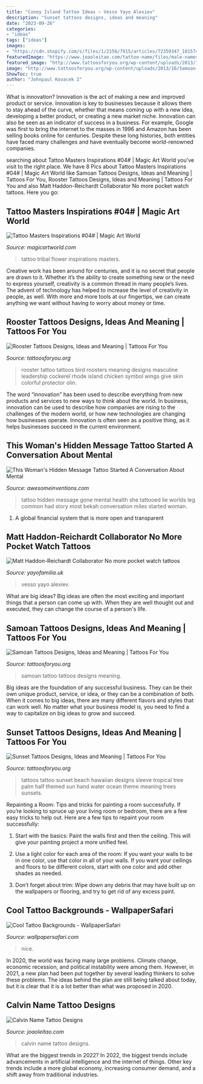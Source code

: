 ```yaml
---
title: "Coney Island Tattoo Ideas ~ Vesso Yayo Alexiev"
description: "Sunset tattoos designs, ideas and meaning"
date: "2023-09-26"
categories:
- "ideas"
tags: ["ideas"]
images:
- "https://cdn.shopify.com/s/files/1/2156/7915/articles/72359347_10157461793772980_389072720748347392_n_1200x1200_crop_center.jpg?v=1573821405"
featuredImage: "https://www.joaoleitao.com/tattoo-name/files/male-names1/tattoo-design-name-calvin-13.png"
featured_image: "http://www.tattoosforyou.org/wp-content/uploads/2013/10/Samoan-Tattoo-Design.jpg"
image: "http://www.tattoosforyou.org/wp-content/uploads/2013/10/Samoan-Tattoo-Design.jpg"
ShowToc: true
author: "Johnpaul Kovacek I"
---
```



What is innovation?
Innovation is the act of making a new and improved product or service. Innovation is key to businesses because it allows them to stay ahead of the curve, whether that means coming up with a new idea, developing a better product, or creating a new market niche. Innovation can also be seen as an indicator of success in a business. For example, Google was first to bring the internet to the masses in 1996 and Amazon has been selling books online for centuries. Despite these long histories, both entities have faced many challenges and have eventually become world-renowned companies.

	

		
searching about Tattoo Masters Inspirations #04# | Magic Art World you've visit to the right place. We have 8 Pics about Tattoo Masters Inspirations #04# | Magic Art World like Samoan Tattoos Designs, Ideas and Meaning | Tattoos For You, Rooster Tattoos Designs, Ideas and Meaning | Tattoos For You and also Matt Haddon-Reichardt Collaborator No more pocket watch tattoos. Here you go:
		
    
## Tattoo Masters Inspirations #04# | Magic Art World

<img loading=lazy src="http://magicartworld.com/wp-content/uploads/2015/06/ecd657d17437a93fab3d652968a3aa83.jpg" onerror="this.onerror=null;this.src='https://tse3.mm.bing.net/th?id=OIP.hDq05FPTOyY9kDfHzU-Y6wHaJ7&amp;pid=15.1';" alt="Tattoo Masters Inspirations #04# | Magic Art World">

_Source: magicartworld.com_

>tattoo tribal flower inspirations masters. 

	

Creative work has been around for centuries, and it is no secret that people are drawn to it. Whether it’s the ability to create something new or the need to express yourself, creativity is a common thread in many people’s lives. The advent of technology has helped to increase the level of creativity in people, as well. With more and more tools at our fingertips, we can create anything we want without having to worry about money or time.

    
## Rooster Tattoos Designs, Ideas And Meaning | Tattoos For You

<img loading=lazy src="https://www.tattoosforyou.org/wp-content/uploads/2016/03/Tattoos-of-Roosters.jpg" onerror="this.onerror=null;this.src='https://tse1.mm.bing.net/th?id=OIP.NqdULjyZV-_C6zKufb77IgHaK1&amp;pid=15.1';" alt="Rooster Tattoos Designs, Ideas and Meaning | Tattoos For You">

_Source: tattoosforyou.org_

>rooster tattoo tattoos bird roosters meaning designs masculine leadership cockerel rhode island chicken symbol wings give skin colorful protector olin. 

	

The word “innovation” has been used to describe everything from new products and services to new ways to think about the world. In business, innovation can be used to describe how companies are rising to the challenges of the modern world, or how new technologies are changing how businesses operate. Innovation is often seen as a positive thing, as it helps businesses succeed in the current environment.

    
## This Woman&#039;s Hidden Message Tattoo Started A Conversation About Mental

<img loading=lazy src="https://www.awesomeinventions.com/wp-content/uploads/2016/02/hidden-message-tattoo-next.jpg" onerror="this.onerror=null;this.src='https://tse3.mm.bing.net/th?id=OIP.GSXAAp0sox8l91RQZ_k2HgAAAA&amp;pid=15.1';" alt="This Woman&#039;s Hidden Message Tattoo Started A Conversation About Mental">

_Source: awesomeinventions.com_

>tattoo hidden message gone mental health she tattooed lie worlds leg common had story most bekah conversation miles started woman. 

	

1. A global financial system that is more open and transparent 

    
## Matt Haddon-Reichardt Collaborator No More Pocket Watch Tattoos

<img loading=lazy src="https://cdn.shopify.com/s/files/1/2156/7915/articles/72359347_10157461793772980_389072720748347392_n_1200x1200_crop_center.jpg?v=1573821405" onerror="this.onerror=null;this.src='https://tse4.mm.bing.net/th?id=OIP.Pdk_1fcaJ_Y6xpyb8Xi0QgHaJr&amp;pid=15.1';" alt="Matt Haddon-Reichardt Collaborator No more pocket watch tattoos">

_Source: yayofamilia.uk_

>vesso yayo alexiev. 

	

What are big ideas?
Big ideas are often the most exciting and important things that a person can come up with. When they are well thought out and executed, they can change the course of a person's life.

    
## Samoan Tattoos Designs, Ideas And Meaning | Tattoos For You

<img loading=lazy src="http://www.tattoosforyou.org/wp-content/uploads/2013/10/Samoan-Tattoo-Design.jpg" onerror="this.onerror=null;this.src='https://tse1.mm.bing.net/th?id=OIP.NIpgtQuntTJMVW-XITceXQHaLG&amp;pid=15.1';" alt="Samoan Tattoos Designs, Ideas and Meaning | Tattoos For You">

_Source: tattoosforyou.org_

>samoan tattoo tattoos designs meaning. 

	

Big ideas are the foundation of any successful business. They can be their own unique product, service, or idea, or they can be a combination of both. When it comes to big ideas, there are many different flavors and styles that can work well. No matter what your business model is, you need to find a way to capitalize on big ideas to grow and succeed.

    
## Sunset Tattoos Designs, Ideas And Meaning | Tattoos For You

<img loading=lazy src="https://www.tattoosforyou.org/wp-content/uploads/2016/03/Sunset-Tattoos-Pictures.jpg" onerror="this.onerror=null;this.src='https://tse4.mm.bing.net/th?id=OIP.nk0Va-fBOQ1wvprVVHkgggHaJ6&amp;pid=15.1';" alt="Sunset Tattoos Designs, Ideas and Meaning | Tattoos For You">

_Source: tattoosforyou.org_

>tattoos tattoo sunset beach hawaiian designs sleeve tropical tree palm half themed sun hand water ocean theme meaning trees sunsets. 

	

Repainting a Room: Tips and tricks for painting a room successfully.
If you’re looking to spruce up your living room or bedroom, there are a few easy tricks to help out. Here are a few tips to repaint your room successfully:
1) Start with the basics: Paint the walls first and then the ceiling. This will give your painting project a more unified feel.

2) Use a light color for each area of the room: If you want your walls to be in one color, use that color in all of your walls. If you want your ceilings and floors to be different colors, start with one color and add other shades as needed.

3) Don’t forget about trim: Wipe down any debris that may have built up on the wallpapers or flooring, and try to get rid of any excess paint.

    
## Cool Tattoo Backgrounds - WallpaperSafari

<img loading=lazy src="https://cdn.wallpapersafari.com/68/38/NiXzvQ.jpg" onerror="this.onerror=null;this.src='https://tse4.mm.bing.net/th?id=OIP.y-BNKo6ISpRRJjjwNjIAHwHaLI&amp;pid=15.1';" alt="Cool Tattoo Backgrounds - WallpaperSafari">

_Source: wallpapersafari.com_

>nice. 

	

In 2020, the world was facing many large problems. Climate change, economic recession, and political instability were among them. However, in 2021, a new plan had been put together by several leading thinkers to solve these problems. The ideas behind the plan are still being talked about today, but it is clear that it is a lot better than what was proposed in 2020.

    
## Calvin Name Tattoo Designs

<img loading=lazy src="https://www.joaoleitao.com/tattoo-name/files/male-names1/tattoo-design-name-calvin-13.png" onerror="this.onerror=null;this.src='https://tse2.mm.bing.net/th?id=OIP.5CLT5yWpxkkoy458le-S3AHaEW&amp;pid=15.1';" alt="Calvin Name Tattoo Designs">

_Source: joaoleitao.com_

>calvin name tattoo designs. 

	

What are the biggest trends in 2022?
In 2022, the biggest trends include advancements in artificial intelligence and the internet of things. Other key trends include a more global economy, increasing consumer demand, and a shift away from traditional industries.

